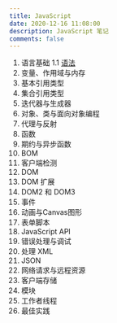 ```yaml
---
title: JavaScript
date: 2020-12-16 11:08:00
description: JavaScript 笔记
comments: false
---
```


1. 语言基础
   1.1 [语法](/post/5f0515fe/)
2. 变量、作用域与内存
3. 基本引用类型
4. 集合引用类型
5. 迭代器与生成器
6. 对象、类与面向对象编程
7. 代理与反射
8. 函数
9. 期约与异步函数
13. BOM
14. 客户端检测
15. DOM
16. DOM 扩展
17. DOM2 和 DOM3
18. 事件
19. 动画与Canvas图形
20. 表单脚本
21. JavaScript API
24. 错误处理与调试
25. 处理 XML
27. JSON
28. 网络请求与远程资源
31. 客户端存储
32. 模块
33. 工作者线程
34. 最佳实践
